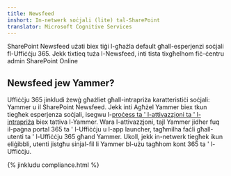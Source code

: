 ```yaml
---
title: Newsfeed
inshort: In-netwerk soċjali (lite) tal-SharePoint
translator: Microsoft Cognitive Services
---
```



SharePoint Newsfeed użati biex tiġi l-għażla default għall-esperjenzi soċjali fl-Uffiċċju 365. Jekk tixtieq tuża l-Newsfeed, inti tista tixgħelhom fiċ-ċentru admin SharePoint Online

## Newsfeed jew Yammer?
Uffiċċju 365 jinkludi żewġ għażliet għall-intrapriża karatteristiċi soċjali: Yammer u il SharePoint Newsfeed. Jekk inti Agħżel Yammer biex tkun tiegħek esperjenza soċjali, isegwu l-[proċess ta ' l-attivazzjoni ta ' l-intrapriża](https://support.office.com/en-us/article/Enterprise-Activation-process-4f924c74-87d2-49d0-a4f6-cba3ce2b0e7c) biex tattiva l-Yammer. Wara l-attivazzjoni, tajl Yammer jidher fuq il-paġna portal 365 ta ' l-Uffiċċju u l-app launcher, tagħmilha faċli għall-utenti ta ' l-Uffiċċju 365 għand Yammer. Ukoll, jekk in-netwerk tiegħek ikun eliġibbli, utenti jistgħu sinjal-fil li Yammer bl-użu tagħhom kont 365 ta ' l-Uffiċċju.

{% jinkludu compliance.html %}

